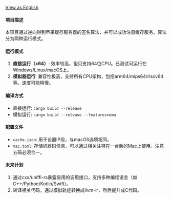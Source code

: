 

[View as English](./README.en.md)

#### 项目描述

本项目通过逆向得到苹果缓存服务器的签名算法，并可以成功注册缓存服务。算法分为两种运行模式。

#### 运行模式

1. **直接运行（x64）**: 效率较高，但只支持64位CPU。已测试可运行在Windows/Linux/macOS上。
2. **模拟器运行**: 兼容性极高，支持所有CPU架构，包括arm64/mips64/riscv64等。速度可能稍慢。

#### 编译方式

- 直接运行: `cargo build --release`
- 模拟运行: `cargo build --release --features=emu`

#### 配置文件

- `cache.json`: 用于设置IP段，与macOS选项相同。
- `mac.toml`: 存储机器码信息，可以通过相关注释在一台新的Mac上使用。注意五码必须合一。

#### 未来计划

1. 通过cxx/uniffi-rs暴露易用的调用接口，支持多种编程语言（如C++/Python/Kotlin/Swift）。
2. 转译相关代码，通过模拟轨迹转换成llvm-ir，然后提升成C代码。